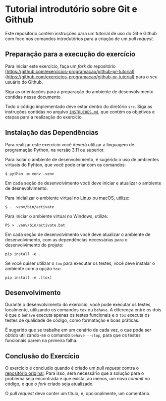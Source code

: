 Tutorial introdutório sobre Git e Github
========================================

Este repositório contém instruções para um tutorial de uso do Git e Github
com foco nos comandos introdutórios para a criação de um _pull request_.


Preparação para a execução do exercício
---------------------------------------

Para iniciar este exercício, faça um _fork_ do repositório
[https://github.com/exercicios-programacao/github-pr-tutorial](https://github.com/exercicios-programacao/github-pr-tutorial)
para o seu usuário do Github.

Siga as orientações para a preparação do ambiente de desenvolvimento 
contidas nesse documento.

Todo o código implementado deve estar dentro do diretório `src`. Siga as 
instruções contidas no arquivo [`INSTRUCOES.md`](INSTRUCOES.md), que contém
os objetivos e etapas para a realização do exercício.


Instalação das Dependências
---------------------------

Para realizar este exercício você deverá utilizar a linguagem de programação
Python, na versão 3.11 ou superior.

Para isolar o ambiente de desenvolvimento, é sugerido o uso de ambientes 
virtuais do Pyhton, que você pode criar com os comandos:

```
$ python -m venv .venv
```

Em cada seção de desenvolvimento você deve iniciar e atualizar o ambiente
de desnevolvimento.

Para inicializar o ambiente virtual no Linux ou macOS, utilize:

```
$ . .venv/bin/activate
````

Para iniciar o ambiente virtual no Windows, utilize:

```
PS > .venv/bin/activate.bat
```

Em cada seção de desenvolvimento você deve atualizar o ambiente de
desenvolvimento, com as dependências necessárias para o desenvolvimento
do projeto:

```
pip install -e .
```

Se você quiser utilizar o `tox` para executar os testes, você deve instalar
o ambiente com a opção `tox`:

```
pip install -e .[tox]
```


Desenvolvimento
---------------

Durante o desenvolvimento do exercício, você pode executar os testes,
localmente, utilizando os comandos `tox` ou `behave`. A diferença entre os 
dois é que o `behave` executa apenas os testes funcionais e o `tox` executa 
os testes de qualidade de código, como formatação e boas práticas.

É sugerido que se trabalhe em um cenário de cada vez, o que pode ser obtido 
utilizando-se o comando `behave --stop`, para que os testes funcionais 
parem na primeira falha.


Conclusão do Exercício
----------------------

O exercício é concludio quando é criado um _pull request_ contra o
[repositório original](https://github.com/exercicios-programacao/github-pr-tutorial). Para isso, será
necessário que a solução para o problema seja encontrada e que exista, ao
menos, um novo _commit_ no código, e que o _fork_ criado seja atualizado.

O _pull request_ deve conter um título, e, opcionalmente, um comentário.

